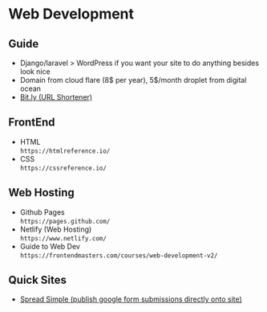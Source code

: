 # Web Development 

## Guide
- Django/laravel > WordPress if you want your site to do anything besides look nice
- Domain from cloud flare (8$ per year), 5$/month droplet from digital ocean
- [Bit.ly (URL Shortener)](https://bitly.com/)

## FrontEnd
- HTML<br>```https://htmlreference.io/```
- CSS<br>```https://cssreference.io/```

## Web Hosting
- Github Pages<br>```https://pages.github.com/```
- Netlify (Web Hosting)<br>```https://www.netlify.com/```
- Guide to Web Dev<br>```https://frontendmasters.com/courses/web-development-v2/```

## Quick Sites
- [Spread Simple (publish google form submissions directly onto site)](https://spreadsimple.com/)
